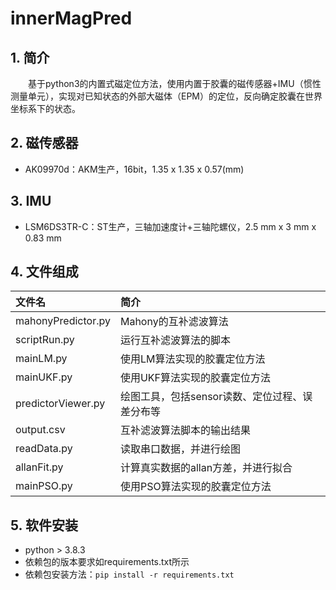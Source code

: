 # innerMagPred

## 1. 简介
   　　基于python3的内置式磁定位方法，使用内置于胶囊的磁传感器+IMU（惯性测量单元），实现对已知状态的外部大磁体（EPM）的定位，反向确定胶囊在世界坐标系下的状态。

## 2. 磁传感器
+ AK09970d：AKM生产，16bit，1.35 x 1.35 x 0.57(mm)

## 3. IMU
+ LSM6DS3TR-C：ST生产，三轴加速度计+三轴陀螺仪，2.5 mm x 3 mm x 0.83 mm

## 4. 文件组成


| 文件名              | 简介                                     |
|:-------------------|:----------------------------------------|
| mahonyPredictor.py | Mahony的互补滤波算法                       |
| scriptRun.py       | 运行互补滤波算法的脚本                      |
| mainLM.py          | 使用LM算法实现的胶囊定位方法                 |
| mainUKF.py         | 使用UKF算法实现的胶囊定位方法                |
| predictorViewer.py | 绘图工具，包括sensor读数、定位过程、误差分布等 |
| output.csv         | 互补滤波算法脚本的输出结果                   |
| readData.py        | 读取串口数据，并进行绘图                    |
| allanFit.py        | 计算真实数据的allan方差，并进行拟合          |
| mainPSO.py         | 使用PSO算法实现的胶囊定位方法                |


## 5. 软件安装
+ python > 3.8.3
+ 依赖包的版本要求如requirements.txt所示
+ 依赖包安装方法：`pip install -r requirements.txt`
